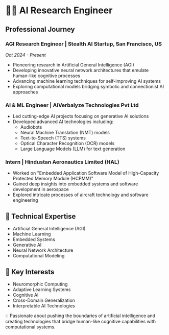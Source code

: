 # 👨‍💻 AI Research Engineer

## Professional Journey

### AGI Research Engineer | Stealth AI Startup, San Francisco, US
*Oct 2024 - Present*
- Pioneering research in Artificial General Intelligence (AGI)
- Developing innovative neural network architectures that emulate human-like cognitive processes
- Advancing machine learning techniques for self-improving AI systems
- Exploring computational models bridging symbolic and connectionist AI approaches

### AI & ML Engineer | AiVerbalyze Technologies Pvt Ltd
- Led cutting-edge AI projects focusing on generative AI solutions
- Developed advanced AI technologies including:
  - Audiobots
  - Neural Machine Translation (NMT) models
  - Text-to-Speech (TTS) systems
  - Optical Character Recognition (OCR) models
  - Large Language Models (LLM) for text generation

### Intern | Hindustan Aeronautics Limited (HAL)
- Worked on "Embedded Application Software Model of High-Capacity Protected Memory Module (HCPMM)"
- Gained deep insights into embedded systems and software development in aerospace
- Explored intricate processes of aircraft technology and software engineering

## 🚀 Technical Expertise
- Artificial General Intelligence (AGI)
- Machine Learning
- Embedded Systems
- Generative AI
- Neural Network Architecture
- Computational Modeling

## 🌟 Key Interests
- Neuromorphic Computing
- Adaptive Learning Systems
- Cognitive AI
- Cross-Domain Generalization
- Interpretable AI Technologies

💡 Passionate about pushing the boundaries of artificial intelligence and creating technologies that bridge human-like cognitive capabilities with computational systems.

